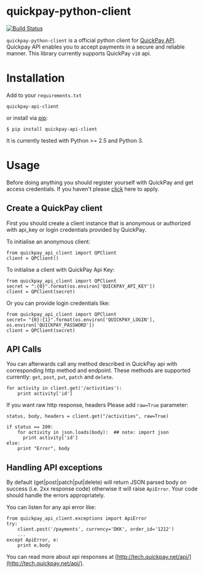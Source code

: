 # quickpay-python-client

[![Build Status](https://travis-ci.org/QuickPay/quickpay-python-client.svg)](https://travis-ci.org/QuickPay/quickpay-python-client)

`quickpay-python-client` is a official python client for [QuickPay API](http://tech.quickpay.net/api). Quickpay API enables you to accept payments in a secure and reliable manner. This library currently supports QuickPay `v10` api.

Installation
===============

Add to your `requirements.txt`

    quickpay-api-client

or install via [pip](https://github.com/pypa/pip):

    $ pip install quickpay-api-client

It is currently tested with Python >= 2.5 and Python 3.

Usage
=====

Before doing anything you should register yourself with QuickPay and get access credentials. If you haven't please [click](http://quickpay.net) here to apply.


Create a QuickPay client
------------------------

First you should create a client instance that is anonymous or authorized with api_key or login credentials provided by QuickPay.

To initialise an anonymous client:

```
from quickpay_api_client import QPClient
client = QPClient()
```

To initialise a client with QuickPay Api Key:

```
from quickpay_api_client import QPClient
secret = ":{0}".format(os.environ['QUICKPAY_API_KEY'])
client = QPClient(secret)
```

Or you can provide login credentials like:

```
from quickpay_api_client import QPClient
secret= "{0}:{1}".format(os.environ['QUICKPAY_LOGIN'], os.environ['QUICKPAY_PASSWORD'])
client = QPClient(secret)
```

API Calls
---------

You can afterwards call any method described in QuickPay api with corresponding http method and endpoint. These methods are supported currently: `get`, `post`, `put`, `patch` and `delete`.

```
for activity in client.get('/activities'):
    print activity['id']
```

If you want raw http response, headers Please add `raw=True` parameter:

```
status, body, headers = client.get("/activities", raw=True)

if status == 200:
    for activity in json.loads(body):  ## note: import json
      print activity['id']
else:
    print "Error", body
```

Handling API exceptions
----------------------

By default (get|post|patch|put|delete) will return JSON parsed body on success (i.e. 2xx response code) otherwise it will raise `ApiError`. Your code should handle the errors appropriately.

You can listen for any api error like:

```
from quickpay_api_client.exceptions import ApiError
try:
    client.post('/payments', currency='DKK', order_id='1212')
    ...
except ApiError, e:
    print e.body
```

You can read more about api responses at [http://tech.quickpay.net/api/](http://tech.quickpay.net/api/).

